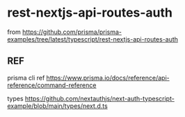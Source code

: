 # rest-nextjs-api-routes-auth

from https://github.com/prisma/prisma-examples/tree/latest/typescript/rest-nextjs-api-routes-auth


## REF

prisma cli ref
https://www.prisma.io/docs/reference/api-reference/command-reference

types
https://github.com/nextauthjs/next-auth-typescript-example/blob/main/types/next.d.ts

